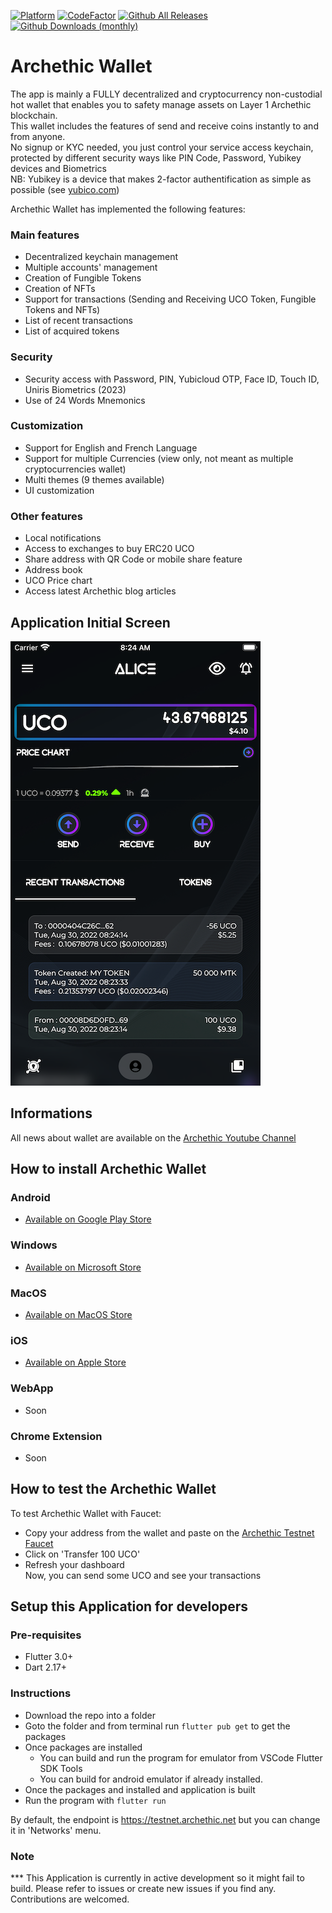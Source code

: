 [![Platform](https://img.shields.io/badge/Platform-Flutter-02569B?logo=flutter)](https://flutter.dev) [![CodeFactor](https://www.codefactor.io/repository/github/archethic-foundation/archethic-wallet/badge)](https://www.codefactor.io/repository/github/archethic-foundation/archethic-wallet)
[![Github All Releases](https://img.shields.io/github/downloads/archethic-foundation/archethic-wallet/total.svg)](https://github.com/archethic-foundation/archethic-wallet/releases)
[![Github Downloads (monthly)](https://img.shields.io/github/downloads/archethic-foundation/archethic-wallet/latest/total.svg)](https://github.com/archethic-foundation/archethic-wallet/releases)

# Archethic Wallet

The app is mainly a FULLY decentralized and cryptocurrency non-custodial hot wallet that enables you to safety manage assets on Layer 1 Archethic blockchain.</br>
This wallet includes the features of send and receive coins instantly to and from anyone.</br>
No signup or KYC needed, you just control your service access keychain, protected by different security ways like PIN Code, Password, Yubikey devices and Biometrics</br>
NB: Yubikey is a device that makes 2-factor authentification as simple as possible (see [yubico.com](https://www.yubico.com))</br>

Archethic Wallet has implemented the following features:

### Main features
- Decentralized keychain management
- Multiple accounts' management
- Creation of Fungible Tokens
- Creation of NFTs
- Support for transactions (Sending and Receiving UCO Token, Fungible Tokens and NFTs)
- List of recent transactions
- List of acquired tokens

### Security
- Security access with Password, PIN, Yubicloud OTP, Face ID, Touch ID, Uniris Biometrics (2023)
- Use of 24 Words Mnemonics

### Customization
- Support for English and French Language
- Support for multiple Currencies (view only, not meant as multiple cryptocurrencies wallet)
- Multi themes (9 themes available)
- UI customization

### Other features
- Local notifications
- Access to exchanges to buy ERC20 UCO
- Share address with QR Code or mobile share feature
- Address book
- UCO Price chart
- Access latest Archethic blog articles

## Application Initial Screen
![Application Initial Screen](assets/screenshots/AppInit.png?v=20220929)

## Informations
All news about wallet are available on the [Archethic Youtube Channel](https://www.youtube.com/playlist?list=PL6GQEJjcIwHChTok4CJyw3lsmlvoJLnZK)

## How to install Archethic Wallet

### Android
- [Available on Google Play Store](https://play.google.com/store/apps/details?id=net.archethic.archethic_wallet)

### Windows
- [Available on Microsoft Store](https://apps.microsoft.com/store/detail/archethic-wallet/9N33TTVRJZXF)

### MacOS
- [Available on MacOS Store](https://apps.apple.com/app/archethic-wallet/id6443334906)

### iOS
- [Available on Apple Store](https://apps.apple.com/app/apple-store/id6443334906)

### WebApp
- Soon

### Chrome Extension
- Soon

## How to test the Archethic Wallet

To test Archethic Wallet with Faucet:
- Copy your address from the wallet and paste on the [Archethic Testnet Faucet](https://testnet.archethic.net/faucet) 
- Click on 'Transfer 100 UCO'
- Refresh your dashboard</br>
Now, you can send some UCO and see your transactions

## Setup this Application for developers

### Pre-requisites
- Flutter 3.0+
- Dart 2.17+

### Instructions
- Download the repo into a folder
- Goto the folder and from terminal run `flutter pub get` to get the packages
- Once packages are installed 
    - You can build and run the program for emulator from VSCode Flutter SDK Tools
    - You can build for android emulator if already installed.
- Once the packages and installed and application is built
- Run the program with `flutter run`

By default, the endpoint is https://testnet.archethic.net but you can change it in 'Networks' menu.

### Note

*** This Application is currently in active development so it might fail to build. Please refer to issues or create new issues if you find any. Contributions are welcomed.
